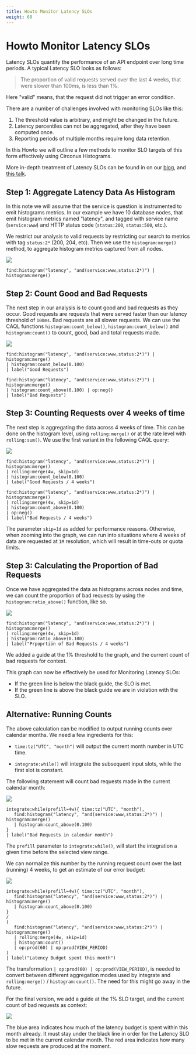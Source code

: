 ```yaml
---
title: Howto Monitor Latency SLOs
weight: 60
---
```


# Howto Monitor Latency SLOs

Latency SLOs quantify the performance of an API endpoint over long time periods.
A typical Latency SLO looks as follows:

> The proportion of valid requests served over the last 4 weeks, that were slower than 100ms, is less than 1%.

Here "valid" means, that the request did not trigger an error condition.

There are a number of challenges involved with monitoring SLOs like this:

1. The threshold value is arbitrary, and might be changed in the future.
2. Latency percentiles can not be aggregated, after they have been computed once.
3. Reporting periods of multiple months require long data retention.

In this Howto we will outline a few methods to monitor SLO targets of this form effectively using Circonus Histograms.

More in-depth treatment of Latency SLOs can be found in on our [blog](https://www.circonus.com/2018/08/latency-slos-done-right/), and [this talk](https://archive.fosdem.org/2019/schedule/event/latency_slos_done_right).

## Step 1: Aggregate Latency Data As Histogram

In this note we will assume that the service is question is instrumented to emit histograms metrics.
In our example we have 10 database nodes, that emit histogram metrics named "latency", and tagged with service name (`service:www`) and HTTP status code (`status:200`, `status:500`, etc.).

We restrict our analysis to valid requests by restricting our search to metrics with tag `status:2*` (200, 204, etc).
Then we use the `histogram:merge()` method, to aggregate histogram metrics captured from all nodes.

![](/images/caql/caql_slo_histogram-2.png)
```
find:histogram("latency", "and(service:www,status:2*)") | histogram:merge()
```

## Step 2: Count Good and Bad Requests

The next step in our analysis is to count good and bad requests as they occur.  Good requests are requests that were
served faster than our latency threshold of `100ms`.  Bad requests are all slower requests.  We can use the CAQL
functions `histogram:count_below()`, `histogram:count_below()` and `histogram:count()` to count, good, bad and total
requests made.

![](/images/caql/caql_slo_request_rates.png)
```
find:histogram("latency", "and(service:www,status:2*)") | histogram:merge() 
| histogram:count_below(0.100)
| label("Good Requests")
```

```
find:histogram("latency", "and(service:www,status:2*)") | histogram:merge() 
| histogram:count_above(0.100) | op:neg()
| label("Bad Requests")
```

## Step 3: Counting Requests over 4 weeks of time

The next step is aggregating the data across 4 weeks of time. 
This can be done on the histogram level, using `rolling:merge()` or at the rate level with `rolling:sum()`.
We use the first variant in the following CAQL query:

![](/images/caql/caql_slo_4w_request_counts.png)
```
find:histogram("latency", "and(service:www,status:2*)") | histogram:merge() 
| rolling:merge(4w, skip=1d)
| histogram:count_below(0.100)
| label("Good Requests / 4 weeks")
```

```
find:histogram("latency", "and(service:www,status:2*)") | histogram:merge()
| rolling:merge(4w, skip=1d)
| histogram:count_above(0.100)
| op:neg()
| label("Bad Requests / 4 weeks")
```

The parameter `skip=1d` as added for performance reasons. Otherwise, when zooming into the graph, we can run into
situations where 4 weeks of data are requested at `1M` resolution, which will result in time-outs or quota limits.

## Step 3: Calculating the Proportion of Bad Requests

Once we have aggregated the data as histograms across nodes and time, we can count the proportion of bad requests by
using the `histogram:ratio_above()` function, like so.

![](/images/caql/caql_slo_4w_request_proportion.png)
```
find:histogram("latency", "and(service:www,status:2*)") | histogram:merge()
| rolling:merge(4w, skip=1d)
| histogram:ratio_above(0.100)
| label("Prpoprtion of Bad Requests / 4 weeks")
```

We added a guide at the 1% threshold to the graph, and the current count of bad requests for context.

This graph can now be effectively be used for Monitoring Latency SLOs:
- If the green line is below the black guide, the SLO is met.
- If the green line is above the black guide we are in violation with the SLO.

## Alternative: Running Counts

The above calculation can be modified to output running counts over calendar months.
We need a few ingredients for this:

* `time:tz("UTC", "month")` will output the current month number in UTC time.

* `integrate:while()` will integrate the subsequent input slots, while the first slot is constant.

The following statement will count bad requests made in the current calendar month:

![](/images/caql/caql_slo_running_request_count.png)
```
integrate:while(prefill=4w){ time:tz("UTC", "month"), 
   find:histogram("latency", "and(service:www,status:2*)") | histogram:merge()
   | histogram:count_above(0.100)
} 
| label("Bad Requests in calendar month")
```

The `prefill` parameter to `integrate:while()`, will start the integration a given time before the selected view range.

We can normalize this number by the running request count over the last (running) 4 weeks, to get an estimate of our
error budget:


![](/images/caql/caql_slo_running_proportion.png)
```
integrate:while(prefill=4w){ time:tz("UTC", "month"), 
   find:histogram("latency", "and(service:www,status:2*)") | histogram:merge()
   | histogram:count_above(0.100)
} 
/
(
   find:histogram("latency", "and(service:www,status:2*)") | histogram:merge() 
   | rolling:merge(4w, skip=1d) 
   | histogram:count() 
   | op:prod(60) | op:prod(VIEW_PERIOD)
)
| label("Latency Budget spent this month")
```

The transformation `| op:prod(60) | op:prod(VIEW_PERIOD)`, is needed to convert between different aggregation modes used
by integrate and `rolling:merge()` / `histogram:count()`.
The need for this might go away in the future.

For the final version, we add a guide at the 1% SLO target, and the current count of bad requests as context:

![](/images/caql/caql_slo_running_final.png)

The blue area indicates how much of the latency budget is spent within this month already.
It must stay under the black line in order for the Latency SLO to be met in the current calendar month.
The red area indicates how many slow requests are produced at the moment.
